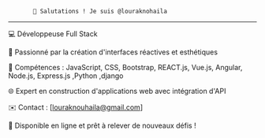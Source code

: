
           👋 Salutations ! Je suis @louraknohaila
 ----------------------------------------------------------------

  
💻 Développeuse Full Stack 

🎨 Passionné par la création d'interfaces réactives et esthétiques

🚀 Compétences : JavaScript, CSS, Bootstrap, REACT.js, Vue.js, Angular, Node.js, Express.js ,Python ,django

🌐 Expert en construction d'applications web avec intégration d'API

✉️ Contact : [louraknouhaila@gmail.com]

🌟 Disponible en ligne et prêt à relever de nouveaux défis !
